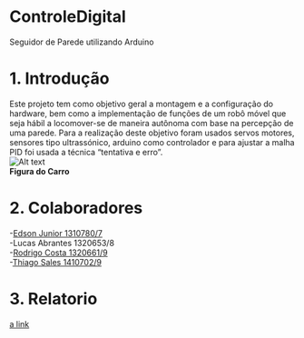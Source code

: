 # ControleDigital
Seguidor de Parede utilizando Arduino

# 1. Introdução
  Este projeto tem como objetivo geral a montagem e a configuração do hardware, bem como a implementação de funções de um robô 
  móvel que seja hábil a locomover-se de maneira autônoma com base na percepção de uma parede. Para a realização deste objetivo 
  foram usados servos motores, sensores tipo ultrassónico, arduino como controlador e para ajustar a malha PID foi usada a 
  técnica “tentativa e erro”.<br />
  ![Alt text](https://i.imgur.com/nJyJisb.png)<br />
  __Figura do Carro__
                                          
					     
# 2. Colaboradores 

  -<a href="https://github.com/edsongjr">Edson Junior 1310780/7 </a><br />
	-Lucas Abrantes 1320653/8 <br />
  -<a href="https://github.com/Rodrigogcosta">Rodrigo Costa 1320661/9 </a><br />
  -<a href="https://github.com/faidertms">Thiago Sales 1410702/9</a><br />
  
# 3. Relatorio
  [a link](https://github.com/faidertms/ControleDigital/blob/master/Relatorio%20Controle%20Digital.pdf)
                                        
                                
